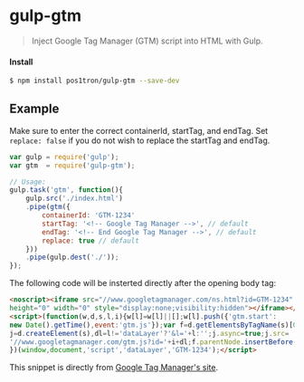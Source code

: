 # gulp-gtm

> Inject Google Tag Manager (GTM) script into HTML <head> with Gulp.

#### Install

```bash
$ npm install pos1tron/gulp-gtm --save-dev
```

## Example

Make sure to enter the correct containerId, startTag, and endTag. Set `replace: false` if you do not wish to replace the startTag and endTag.

```js
var gulp = require('gulp');
var gtm  = require('gulp-gtm');

// Usage:
gulp.task('gtm', function(){
	gulp.src('./index.html')
	.pipe(gtm({
		containerId: 'GTM-1234'
		startTag: '<!-- Google Tag Manager -->', // default
		endTag: '<!-- End Google Tag Manager -->', // default
		replace: true // default
	}))
	.pipe(gulp.dest('./'));
});

```

The following code will be insterted directly after the opening body tag:
```html
<noscript><iframe src="//www.googletagmanager.com/ns.html?id=GTM-1234"
height="0" width="0" style="display:none;visibility:hidden"></iframe></noscript>
<script>(function(w,d,s,l,i){w[l]=w[l]||[];w[l].push({'gtm.start':
new Date().getTime(),event:'gtm.js'});var f=d.getElementsByTagName(s)[0],
j=d.createElement(s),dl=l!='dataLayer'?'&l='+l:'';j.async=true;j.src=
'//www.googletagmanager.com/gtm.js?id='+i+dl;f.parentNode.insertBefore(j,f);
})(window,document,'script','dataLayer','GTM-1234');</script>
```
This snippet is directly from [Google Tag Manager's site](https://developers.google.com/tag-manager/quickstart).
